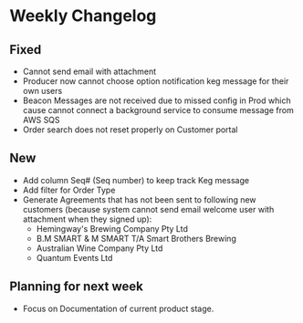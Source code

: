 # Weekly Changelog
## Fixed
- Cannot send email with attachment
- Producer now cannot choose option notification keg message for their own users
- Beacon Messages are not received due to missed config in Prod which cause cannot connect a background service to consume message from AWS SQS
- Order search does not reset properly on Customer portal

## New
- Add column Seq# (Seq number) to keep track Keg message
- Add filter for Order Type
- Generate Agreements that has not been sent to following new customers (because system cannot send email welcome user with attachment when they signed up):
	- Hemingway's Brewing Company Pty Ltd
	- B.M SMART & M SMART T/A Smart Brothers Brewing
	- Australian Wine Company Pty Ltd 
	- Quantum Events Ltd

## Planning for next week
- Focus on Documentation of current product stage.